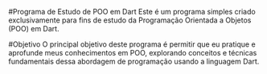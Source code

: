 #Programa de Estudo de POO em Dart
  Este é um programa simples criado exclusivamente para fins de estudo da Programação Orientada a Objetos (POO) em Dart.

#Objetivo
  O principal objetivo deste programa é permitir que eu pratique e aprofunde meus conhecimentos em POO, explorando conceitos e técnicas fundamentais dessa abordagem de programação usando a linguagem Dart.
